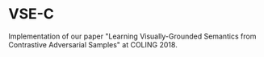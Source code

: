 # VSE-C
Implementation of our paper "Learning Visually-Grounded Semantics from Contrastive Adversarial Samples" at COLING 2018. 
